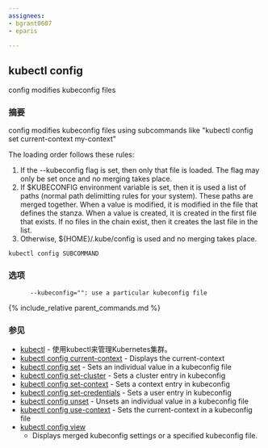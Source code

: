 ```yaml
---
assignees:
- bgrant0607
- eparis

---
```


## kubectl config

config modifies kubeconfig files

### 摘要


config modifies kubeconfig files using subcommands like "kubectl config set current-context my-context"

The loading order follows these rules:
1. If the --kubeconfig flag is set, then only that file is loaded.  The flag may only be set once and no merging takes place.
2. If $KUBECONFIG environment variable is set, then it is used a list of paths (normal path delimitting rules for your system).  These paths are merged together.  When a value is modified, it is modified in the file that defines the stanza.  When a value is created, it is created in the first file that exists.  If no files in the chain exist, then it creates the last file in the list.
3. Otherwise, ${HOME}/.kube/config is used and no merging takes place.


```
kubectl config SUBCOMMAND
```

### 选项

```
      --kubeconfig="": use a particular kubeconfig file
```

{% include_relative parent_commands.md %}

### 参见

* [kubectl](/docs/user-guide/kubectl/kubectl/)	 - 使用kubectl来管理Kubernetes集群。
* [kubectl config current-context](/docs/user-guide/kubectl/kubectl_config_current-context/)	 - Displays the current-context
* [kubectl config set](/docs/user-guide/kubectl/kubectl_config_set/)	 - Sets an individual value in a kubeconfig file
* [kubectl config set-cluster](/docs/user-guide/kubectl/kubectl_config_set-cluster/)	 - Sets a cluster entry in kubeconfig
* [kubectl config set-context](/docs/user-guide/kubectl/kubectl_config_set-context/)	 - Sets a context entry in kubeconfig
* [kubectl config set-credentials](/docs/user-guide/kubectl/kubectl_config_set-credentials/)	 - Sets a user entry in kubeconfig
* [kubectl config unset](/docs/user-guide/kubectl/kubectl_config_unset/)	 - Unsets an individual value in a kubeconfig file
* [kubectl config use-context](/docs/user-guide/kubectl/kubectl_config_use-context/)	 - Sets the current-context in a kubeconfig file
* [kubectl config view](/docs/user-guide/kubectl/kubectl_config_view/)
	 - Displays merged kubeconfig settings or a specified kubeconfig file.


